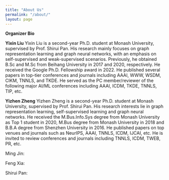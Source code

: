 ```yaml
---
title: "About Us"
permalink: "/about/"
layout: page
---
```


**Organizer Bio**

**Yixin Liu**
Yixin Liu is a second-year Ph.D. student at Monash University, supervised by Prof. Shirui Pan. His research mainly focuses on graph representation learning and graph neural networks, with an emphasis on self-supervised and weak-supervised scenarios. Previously, he obtained B.Sc and M.Sc from Beihang University in 2017 and 2020, respectively. He received the Google Ph.D. Fellowship award in 2022. He published several papers in top-tier conferences and journals including AAAI, WWW, WSDM, CIKM, TNNLS, and TKDE. He served as the PC member/reviewer of the following major AI/ML conferences including AAAI, ICDM, TKDE, TNNLS, TIP, etc.

**Yizhen Zheng**
Yizhen Zheng is a second-year Ph.D. student at Monash University, supervised by Prof. Shirui Pan. His research interests lie in graph representation learning, self-supervised learning and graph neural networks. He received the M.Bus.Info.Sys degree from Monash University as Top 1 student in 2020, M.Bus degree from Monash University in 2018 and B.B.A degree from Shenzhen University in 2016. He published papers on top venues and journals such as NeurIPS, AAAI, TNNLS, ICDM, IJCAI, etc. He is invited to review conferences and journals including TNNLS, ICDM, TWEB, PR, etc.

Ming Jin:

Feng Xia:

Shirui Pan:
